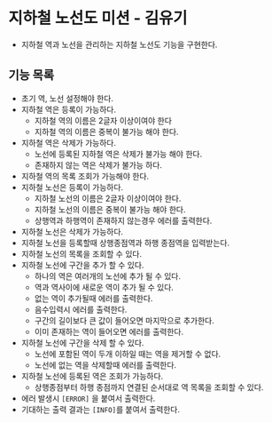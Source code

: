 # 지하철 노선도 미션 - 김유기
- 지하철 역과 노선을 관리하는 지하철 노선도 기능을 구현한다.



## 기능 목록

* 초기 역, 노선 설정해야 한다.
* 지하철 역은 등록이 가능하다.
  * 지하철 역의 이름은 2글자 이상이여야 한다
  * 지하철 역의 이름은 중복이 불가능 해야 한다.
* 지하철 역은 삭제가 가능하다.
  * 노선에 등록된 지하철 역은 삭제가 불가능 해야 한다.
  * 존재하지 않는 역은 삭제가 불가능 하다.
* 지하철 역의 목록 조회가 가능해야 한다.
* 지하철 노선은 등록이 가능하다.
  * 지하철 노선의 이름은 2글자 이상이여야 한다.
  * 지하철 노선의 이름은 중복이 불가능 해야 한다.
  * 상행역과 하행역이 존재하지 않는경우 에러를 출력한다.
* 지하철 노선은 삭제가 가능하다.
* 지하철 노선을 등록할때 상행종점역과 하행 종점역을 입력받는다.
* 지하철 노선의 목록을 조회할 수 있다.
* 지하철 노선에 구간을 추가 할 수 있다.
  * 하나의 역은 여러개의 노선에 추가 될 수 있다.
  * 역과 역사이에 새로운 역이 추가 될 수 있다.
  * 없는 역이 추가될때 에러를 출력한다.
  * 음수입력시 에러를 출력한다.
  * 구간의 길이보다 큰 값이 들어오면 마지막으로 추가한다.
  * 이미 존재하는 역이 들어오면 에러를 출력한다.
* 지하철 노선에 구간을 삭제 할 수 있다.
  * 노선에 포함된 역이 두개 이하일 때는 역을 제거할 수 없다.
  * 노선에 없는 역을 삭제할때 에러를 출력한다.
* 지하철 노선에 등록된 역은 조회가 가능하다.
  * 상행종점부터 하행 종점까지 연결된 순서대로 역 목록을 조회할 수 있다.
* 에러 발생시 `[ERROR]` 을 붙여서 출력한다.
* 기대하는 출력 결과는 `[INFO]`를 붙여서 출력한다.
